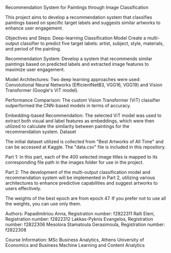 Recommendation System for Paintings through Image Classification
 
This project aims to develop a recommendation system that classifies paintings based on specific target labels and suggests similar artworks to enhance user engagement.
 
Objectives and Steps:
Deep-learning Classification Model
Create a multi-output classifier to predict five target labels: artist, subject, style, materials, and period of the painting.
 
Recommendation System:
Develop a system that recommends similar paintings based on predicted labels and extracted image features to maximize user engagement.
 
Model Architectures:
Two deep learning approaches were used: Convolutional Neural Networks (EfficientNetB3, VGG16, VGG19) and Vision Transformer (Google's ViT model).
 
Performance Comparison:
The custom Vision Transformer (ViT) classifier outperformed the CNN-based models in terms of accuracy.
 
Embedding-based Recommendation:
The selected ViT model was used to extract both visual and label features as embeddings, which were then utilized to calculate the similarity between paintings for the recommendation system.
Dataset
 
The initial dataset utilized is collected from "Best Artworks of All Time" and can be accessed at Kaggle. The "data.csv" file is included in this repository.
 
Part 1:
In this part, each of the 400 selected image titles is mapped to its corresponding file path in the images folder for use in the project.
 
Part 2:
The development of the multi-output classification model and recommendation system will be implemented in Part 2, utilizing various architectures to enhance predictive capabilities and suggest artworks to users effectively.

The weights of the best epoch are from epoch 47. If you prefer not to use all the weights, you can use only them.

Authors:
Papadimitriou Anna, Registration number: f2822311
Ralli Eleni, Registration number: f2822312
Lakkas-Pyknis Evangelos, Registration number: f2822306
Mesolora Stamatoula Gerasimoula, Registration number: f2822308
 
Course Information:
MSc Business Analytics, Athens University of Economics and Business
Machine Learning and Content Analytics
